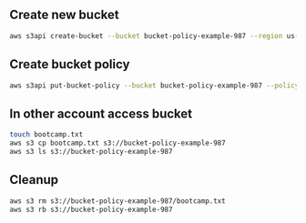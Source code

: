 ## Create new bucket

```sh
aws s3api create-bucket --bucket bucket-policy-example-987 --region us-west-1
```

## Create bucket policy

```sh
aws s3api put-bucket-policy --bucket bucket-policy-example-987 --policy file://policy.json
```

## In other account access bucket

```sh
touch bootcamp.txt
aws s3 cp bootcamp.txt s3://bucket-policy-example-987
aws s3 ls s3://bucket-policy-example-987
```

## Cleanup

```sh
aws s3 rm s3://bucket-policy-example-987/bootcamp.txt
aws s3 rb s3://bucket-policy-example-987
```